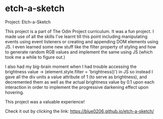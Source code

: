 # etch-a-sketch
Project: Etch-a-Sketch

This project is a part of The Odin Project curriculum.
It was a fun project. I made use of all the skills I've learnt till this point
including manipulating events using event listeners or creating and appending
DOM elements using JS.
I even learned some new stuff like the filter property of styling and how to
generate random RGB values and implement the same using JS (which took me a while
to figure out.)

I also had my big-brain moment when I had trouble accessing the brightness value 
-> (element.style.filter = 'brightness()') in JS so instead I gave all the div units
a value attribute of 1 (to serve as brightness), and decremented them as well as the actual
brightness value by 0.1 upon each interaction in order to implement the progressive
darkening effect upon hovering.

This project was a valuable experience!

Check it out by clicking the link: https://blue0206.github.io/etch-a-sketch/